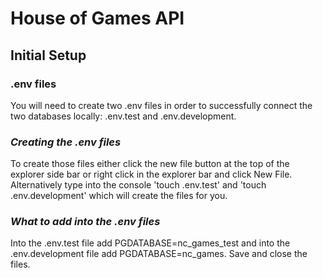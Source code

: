 # House of Games API

## **Initial Setup**

### **.env files**

You will need to create two .env files in order to successfully connect the two databases locally: .env.test and .env.development. 

### *Creating the .env files*

To create those files either click the new file button at the top of the explorer side bar or right click in the explorer bar and click New File. Alternatively type into the console 'touch .env.test' and 'touch .env.development' which will create the files for you.

### *What to add into the .env files*

Into the .env.test file add PGDATABASE=nc_games_test and into the .env.development file add PGDATABASE=nc_games. Save and close the files.
